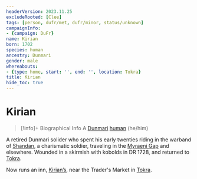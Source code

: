 ```yaml
---
headerVersion: 2023.11.25
excludeRooted: [Clee]
tags: [person, dufr/met, dufr/minor, status/unknown]
campaignInfo:
- {campaign: DuFr}
name: Kirian
born: 1702
species: human
ancestry: Dunmari
gender: male
whereabouts:
- {type: home, start: '', end: '', location: Tokra}
title: Kirian
hide_toc: true
---
```

# Kirian
>[!info]+ Biographical Info
> A [Dunmari](<../../gazetteer/greater-dunmar/realms/dunmar/dunmar.md>) [human](<../../species/humans/humans.md>) (he/him)
> 
>> 

A retired Dunmari solider who spent his early twenties riding in the warband of [Shandan](<./shandan.md>), a charismatic soldier, traveling in the [Myraeni Gap](<../../gazetteer/greater-dunmar/myraeni-gap.md>) and elsewhere. Wounded in a skirmish with kobolds in DR 1728, and returned to [Tokra](<../../gazetteer/greater-dunmar/realms/dunmar/central-dunmar/tokra/tokra.md>). 

Now runs an inn, [Kirian’s](<../../gazetteer/greater-dunmar/realms/dunmar/central-dunmar/tokra/kirians.md>), near the Trader's Market in [Tokra](<../../gazetteer/greater-dunmar/realms/dunmar/central-dunmar/tokra/tokra.md>). 

